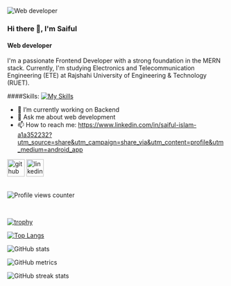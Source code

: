 ![Web developer](https://scontent.fdac146-1.fna.fbcdn.net/v/t39.30808-1/379930188_1478329786335386_2368471819784118199_n.jpg?stp=c0.0.200.200a_cp6_dst-jpg_p200x200&_nc_cat=111&ccb=1-7&_nc_sid=5f2048&_nc_eui2=AeEKOjFaZ5oC-HfJza9U2L_LjN-YT6dvGmmM35hPp28aaXHQek2qivNCqVI1cn7APWBWPjQpQVuWBmx2Mq10kWW5&_nc_ohc=BDGkR1isx5cQ7kNvgFVr1Oi&_nc_ht=scontent.fdac146-1.fna&oh=00_AYB7as70E4Z1_wNlpeBCYov5lubbIaRG1hOlNPhypLP5LQ&oe=665826DB)

### Hi there 👋, I'm Saiful
#### Web developer


I'm a passionate Frontend Developer with a strong foundation in the MERN stack. Currently, I'm studying Electronics and Telecommunication Engineering (ETE) at Rajshahi University of Engineering & Technology (RUET).



####Skills: [![My Skills](https://skillicons.dev/icons?i=nodejs,react,js,html,css,bootstrap,tailwind)](https://skillicons.dev)

- 🔭 I’m currently working on Backend 
- 💬 Ask me about web development 
- 📫 How to reach me: https://www.linkedin.com/in/saiful-islam-a1a352232?utm_source=share&utm_campaign=share_via&utm_content=profile&utm_medium=android_app 


[<img src='https://cdn.jsdelivr.net/npm/simple-icons@3.0.1/icons/github.svg' alt='github' height='40'>](https://github.com/saifulislam735)  [<img src='https://cdn.jsdelivr.net/npm/simple-icons@3.0.1/icons/linkedin.svg' alt='linkedin' height='40'>](https://www.linkedin.com/in/https://www.linkedin.com/in/saiful-islam-a1a352232?utm_source=share&utm_campaign=share_via&utm_content=profile&utm_medium=android_app/)  
<br/>  

![Profile views counter](https://komarev.com/ghpvc/?username=saifulislam735&&style=flat-square)  

<br/>  

[![trophy](https://github-profile-trophy.vercel.app/?username=saifulislam735)](https://github.com/ryo-ma/github-profile-trophy)

[![Top Langs](https://github-readme-stats.vercel.app/api/top-langs/?username=saifulislam735)](https://github.com/anuraghazra/github-readme-stats)

![GitHub stats](https://github-readme-stats.vercel.app/api?username=saifulislam735&show_icons=true&count_private=true)  

![GitHub metrics](https://metrics.lecoq.io/saifulislam735)  

![GitHub streak stats](https://streak-stats.demolab.com/?user=saifulislam735)  

